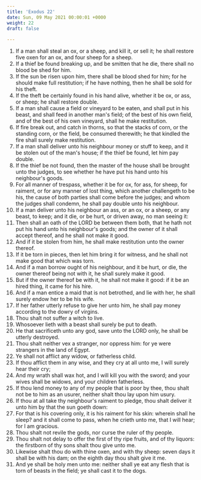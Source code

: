 ```yaml
---
title: 'Exodus 22'
date: Sun, 09 May 2021 00:00:01 +0000
weight: 22
draft: false
  
---
```


1. If a man shall steal an ox, or a sheep, and kill it, or sell it; he shall restore five oxen for an ox, and four sheep for a sheep.
2. If a thief be found breaking up, and be smitten that he die, there shall no blood be shed for him.
3. If the sun be risen upon him, there shall be blood shed for him; for he should make full restitution; if he have nothing, then he shall be sold for his theft.
4. If the theft be certainly found in his hand alive, whether it be ox, or ass, or sheep; he shall restore double.
5. If a man shall cause a field or vineyard to be eaten, and shall put in his beast, and shall feed in another man's field; of the best of his own field, and of the best of his own vineyard, shall he make restitution.
6. If fire break out, and catch in thorns, so that the stacks of corn, or the standing corn, or the field, be consumed therewith; he that kindled the fire shall surely make restitution.
7. If a man shall deliver unto his neighbour money or stuff to keep, and it be stolen out of the man's house; if the thief be found, let him pay double.
8. If the thief be not found, then the master of the house shall be brought unto the judges, to see whether he have put his hand unto his neighbour's goods.
9. For all manner of trespass, whether it be for ox, for ass, for sheep, for raiment, or for any manner of lost thing, which another challengeth to be his, the cause of both parties shall come before the judges; and whom the judges shall condemn, he shall pay double unto his neighbour.
10. If a man deliver unto his neighbour an ass, or an ox, or a sheep, or any beast, to keep; and it die, or be hurt, or driven away, no man seeing it:
11. Then shall an oath of the LORD be between them both, that he hath not put his hand unto his neighbour's goods; and the owner of it shall accept thereof, and he shall not make it good.
12. And if it be stolen from him, he shall make restitution unto the owner thereof.
13. If it be torn in pieces, then let him bring it for witness, and he shall not make good that which was torn.
14. And if a man borrow ought of his neighbour, and it be hurt, or die, the owner thereof being not with it, he shall surely make it good.
15. But if the owner thereof be with it, he shall not make it good: if it be an hired thing, it came for his hire.
16. And if a man entice a maid that is not betrothed, and lie with her, he shall surely endow her to be his wife.
17. If her father utterly refuse to give her unto him, he shall pay money according to the dowry of virgins.
18. Thou shalt not suffer a witch to live.
19. Whosoever lieth with a beast shall surely be put to death.
20. He that sacrificeth unto any god, save unto the LORD only, he shall be utterly destroyed.
21. Thou shalt neither vex a stranger, nor oppress him: for ye were strangers in the land of Egypt.
22. Ye shall not afflict any widow, or fatherless child.
23. If thou afflict them in any wise, and they cry at all unto me, I will surely hear their cry;
24. And my wrath shall wax hot, and I will kill you with the sword; and your wives shall be widows, and your children fatherless.
25. If thou lend money to any of my people that is poor by thee, thou shalt not be to him as an usurer, neither shalt thou lay upon him usury.
26. If thou at all take thy neighbour's raiment to pledge, thou shalt deliver it unto him by that the sun goeth down:
27. For that is his covering only, it is his raiment for his skin: wherein shall he sleep? and it shall come to pass, when he crieth unto me, that I will hear; for I am gracious.
28. Thou shalt not revile the gods, nor curse the ruler of thy people.
29. Thou shalt not delay to offer the first of thy ripe fruits, and of thy liquors: the firstborn of thy sons shalt thou give unto me.
30. Likewise shalt thou do with thine oxen, and with thy sheep: seven days it shall be with his dam; on the eighth day thou shalt give it me.
31. And ye shall be holy men unto me: neither shall ye eat any flesh that is torn of beasts in the field; ye shall cast it to the dogs.
